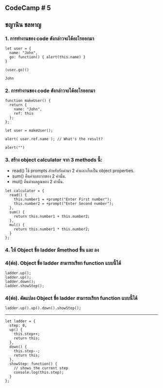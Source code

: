 ## CodeCamp # 5

## ชญานิน ชลหาญ

### 1. การทำงานของ code ดังกล่าวจะได้อะไรออกมา

```
let user = {
  name: "John",
  go: function() { alert(this.name) }
}

(user.go)()
```

`John`

### 2. การทำงานของ code ดังกล่าวจะได้อะไรออกมา

```
function makeUser() {
  return {
    name: "John",
    ref: this
  };
};

let user = makeUser();

alert( user.ref.name ); // What's the result?
```

`alert("")`

### 3. สร้าง object calculator จาก 3 methods นี้:

- read() ใช้ prompts สำหรับรับค่ามา 2 ค่าและเก็บเป็น object properties.
- sum() คืนค่าผลบวกของ 2 ค่านั้น.
- mul() คืนค่าผลคูณของ 2 ค่านั้น.

```
let calculator = {
  read() {
    this.number1 = +prompt("Enter First number");
    this.number2 = +prompt("Enter Second number");
  },
  sum() {
    return this.number1 + this.number2;
  },
  mul() {
    return this.number1 * this.number2;
  }
};
```

### 4. ให้ Object ชื่อ ladder มีmethod ขึ้น และ ลง

### 4(ต่อ). Object ชื่อ ladder สามารถเรียก function แบบนี้ได้

```
ladder.up();
ladder.up();
ladder.down();
ladder.showStep();
```

### 4(ต่อ). ดัดแปลง Object ชื่อ ladder สามารถเรียก function แบบนี้ได้

```
ladder.up().up().down().showStep();
```

---

```
let ladder = {
  step: 0,
  up() {
    this.step++;
    return this;
  },
  down() {
    this.step--;
    return this;
  },
  showStep: function() {
    // shows the current step
    console.log(this.step);
  }
};
```

